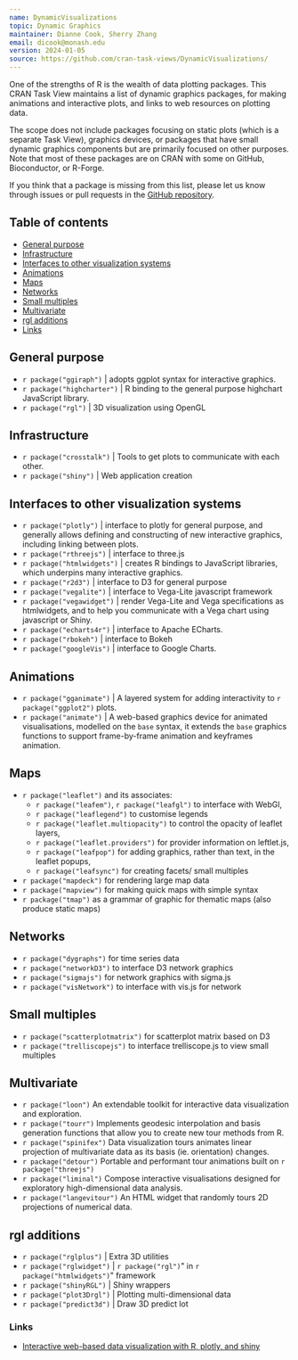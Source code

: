 ```yaml
---
name: DynamicVisualizations
topic: Dynamic Graphics
maintainer: Dianne Cook, Sherry Zhang
email: dicook@monash.edu
version: 2024-01-05
source: https://github.com/cran-task-views/DynamicVisualizations/
---
```


One of the strengths of R is the wealth of data plotting packages. This CRAN Task View maintains a list of dynamic graphics packages, for making animations and interactive plots, and links to web resources on plotting data. 

The scope does not include packages focusing on static plots (which is a separate Task View), graphics devices, or packages that have small dynamic graphics components but are primarily focused on other purposes. Note that most of these packages are on CRAN with some on GitHub, Bioconductor, or R-Forge.

If you think that a package is missing from this list, please let us know through issues or pull requests in the [GitHub repository](https://github.com/cran-task-views/VisualizationStatic).

## Table of contents

- [General purpose](#general-purpose)
- [Infrastructure](#infrastructure)
- [Interfaces to other visualization systems](#interfaces-to-other-visualization-systems)
- [Animations](#animations)
- [Maps](#maps)
- [Networks](#networks)
- [Small multiples](#small-multiples)
- [Multivariate](#multivariate)
- [rgl additions](#rgl-additions)
- [Links](#links)

## General purpose

- `r package("ggiraph")` | adopts ggplot syntax for interactive graphics.
- `r package("highcharter")` | R binding to the general purpose highchart JavaScript library.
- `r package("rgl")` |  3D visualization using OpenGL

## Infrastructure

- `r package("crosstalk")` | Tools to get plots to communicate with each other. 
- `r package("shiny")` | Web application creation 

## Interfaces to other visualization systems

- `r package("plotly")` |  interface to plotly for general purpose, and generally allows defining and constructing of new interactive graphics, including linking between plots.
- `r package("rthreejs")` | interface to three.js 
- `r package("htmlwidgets")` | creates R bindings to JavaScript libraries, which underpins many interactive graphics.
- `r package("r2d3")` |  interface to D3 for general purpose 
- `r package("vegalite")` | interface to Vega-Lite javascript framework 
- `r package("vegawidget")` | render Vega-Lite and Vega specifications as htmlwidgets, and to help you communicate with a Vega chart using javascript or Shiny.
- `r package("echarts4r")` | interface to Apache ECharts.
- `r package("rbokeh")` | interface to Bokeh
- `r package("googleVis")` | interface to Google Charts.

## Animations

- `r package("gganimate")` | A layered system for adding interactivity to `r package("ggplot2")` plots.
- `r package("animate")` | A web-based graphics device for animated visualisations, modelled on the `base` syntax, it extends the `base` graphics functions to
  support frame-by-frame animation and keyframes animation.

## Maps

- `r package("leaflet")` and its associates:
    - `r package("leafem")`, `r package("leafgl")` to interface with WebGl,  
    - `r package("leaflegend")` to customise legends
    - `r package("leaflet.multiopacity")` to control the opacity of leaflet layers, 
    - `r package("leaflet.providers")` for provider information on leftlet.js,
    - `r package("leafpop")` for adding graphics, rather than text, in the leaflet popups,
    - `r package("leafsync")` for creating facets/ small multiples
- `r package("mapdeck")` for rendering large map data
- `r package("mapview")` for making quick maps with simple syntax
- `r package("tmap")` as a grammar of graphic for thematic maps (also produce static maps)

## Networks

- `r package("dygraphs")` for time series data
- `r package("networkD3")` to interface D3 network graphics
- `r package("sigmajs")` for network graphics with sigma.js
- `r package("visNetwork")` to interface with vis.js for network

## Small multiples

- `r package("scatterplotmatrix")` for scatterplot matrix based on D3
- `r package("trelliscopejs")` to interface trelliscope.js to view small multiples 

## Multivariate

- `r package("loon")` An extendable toolkit for interactive data visualization and exploration.
- `r package("tourr")` Implements geodesic interpolation and basis generation functions that allow you to create new tour methods from R.
- `r package("spinifex")` Data visualization tours animates linear projection of multivariate data as its basis (ie. orientation) changes.
- `r package("detour")` Portable and performant tour animations built on `r package("threejs")`
- `r package("liminal")` Compose interactive visualisations designed for exploratory high-dimensional data analysis.
- `r package("langevitour")` An HTML widget that randomly tours 2D projections of numerical data.

## rgl additions

-  `r package("rglplus")` | Extra 3D utilities
- `r package("rglwidget")` | `r package("rgl")`" in `r package("htmlwidgets")`" framework
- `r package("shinyRGL")` | Shiny wrappers 
- `r package("plot3Drgl")` | Plotting multi-dimensional data 
- `r package("predict3d")` | Draw 3D predict lot 

### Links

- [Interactive web-based data visualization with R, plotly, and shiny](https://plotly-r.com)
